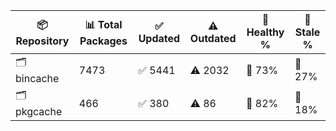| 📦 Repository | 📊 Total Packages | ✅ Updated | ⚠️ Outdated | 💚 Healthy % | 🔴 Stale % |
|---------------|-------------------|------------|-------------|-------------|------------|
| 🗂️ bincache | 7473 | ✅ 5441 | ⚠️ 2032 | 💚 73% | 🔴 27% |
| 🗂️ pkgcache | 466 | ✅ 380 | ⚠️ 86 | 💚 82% | 🔴 18% |
